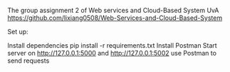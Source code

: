The group assignment 2 of Web services and Cloud-Based System UvA https://github.com/lixiang0508/Web-Services-and-Cloud-Based-System

Set up:

Install dependencies pip install -r requirements.txt
Install Postman
Start server on http://127.0.0.1:5000 and http://127.0.0.1:5002
use Postman to send requests
